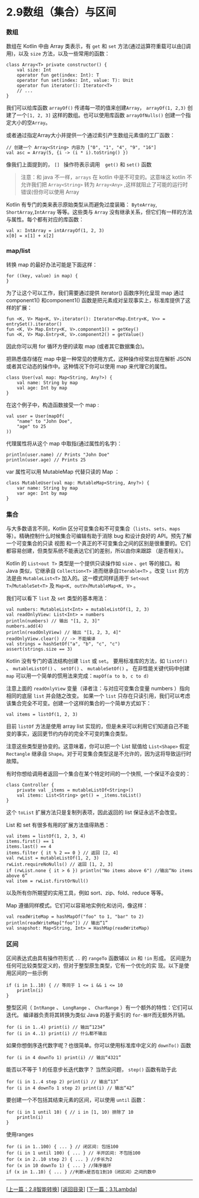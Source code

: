 # 2.9数组（集合）与区间

<a name="sz"></a>

### 数组

数组在 Kotlin 中由  Array  类表示，有  `get`  和  `set`  方法(通过运算符重载可以由[]调用)，以及  `size`  方法，以及一些常用的函数：

	class Array<T> private constructor() {
		val size: Int
		operator fun get(index: Int): T
		operator fun set(index: Int, value: T): Unit
		operator fun iterator(): Iterator<T>
		// ...
	}

我们可以给库函数  `arrayOf()`  传递每一项的值来创建`Array`， `arrayOf(1, 2,3)`  创建了一个`[1, 2, 3]` 这样的数组。也可以使用库函数  `arrayOfNulls()`  创建一个指定大小的空`Array`。

或者通过指定Array大小并提供一个通过索引产生数组元素值的工厂函数：

	// 创建一个 Array<String> 内容为 ["0", "1", "4", "9", "16"]
	val asc = Array(5, {i -> (i * i).toString() })

像我们上面提到的， `[] ` 操作符表示调用　`get()` 和 `set()`  函数

> 注意：和 java 不一样，`arrays` 在 kotlin 中是不可变的。这意味这 kotlin 不允许我们把  `Array<String>`  转为  `Array<Any>`  ,这样就阻止了可能的运行时错误(但你可以使用  Array<outAny> 


Kotlin 有专门的类来表示原始类型从而避免过度装箱： `ByteArray`, `ShortArray`,`IntArray` 等等。这些类与 `Array` 没有继承关系，但它们有一样的方法与属性。每个都有对应的库函数：

	val x: IntArray = intArrayOf(1, 2, 3)
	x[0] = x[1] + x[2]

### map/list

转换 map 的最好办法可能是下面这样：

	for ((key, value) in map) {
	}

为了让这个可以工作，我们需要通过提供  iterator()  函数序列化呈现 map 通过  component1()  和component1()  函数是把元素成对呈现事实上，标准库提供了这样的扩展：

	fun <K, V> Map<K, V>.iterator(): Iterator<Map.Entry<K, V>> = entrySet().iterator()
	fun <K, V> Map.Entry<K, V>.component1() = getKey()
	fun <K, V> Map.Entry<K, V>.component2() = getValue()

因此你可以用 for 循环方便的读取 map (或者其它数据集合)。

把熟悉值存储在 map 中是一种常见的使用方式，这种操作经常出现在解析 JSON
或者其它动态的操作中。这种情况下你可以使用 map 来代理它的属性。

	class User(val map: Map<String, Any?>) {
		val name: String by map
		val age: Int by map
	}

在这个例子中，构造函数接受一个 map :

	val user = User(mapOf(
		"name" to "John Doe",
		"age" to 25
	))

代理属性将从这个 map 中取指(通过属性的名字)：

	println(user.name) // Prints "John Doe"
	println(user.age) // Prints 25

var 属性可以用 MutableMap 代替只读的  Map  ：

	class MutableUser(val map: MutableMap<String, Any?>) {
		var name: String by map
		var age: Int by map
	}

### 集合

与大多数语言不同，Kotlin 区分可变集合和不可变集合（`lists`、`sets`、`maps` 等）。精确控制什么时候集合可编辑有助于消除 bug 和设计良好的 API。预先了解一个可变集合的只读  视图 和一个真正的不可变集合之间的区别是很重要的。它们都容易创建，但类型系统不能表达它们的差别，所以由你来跟踪
（是否相关）。

Kotlin 的 `List<out T>` 类型是一个提供只读操作如 `size` 、`get` 等的接口。和 Java 类似，它继承自 `Collection<T>` 进⽽继承自`Iterable<T>` 。改变 `list` 的方法是由 `MutableList<T>` 加入的。这一模式同样适用于 `Set<out T>`/`MutableSet<T>` 及 `Map<K, outV>`/`MutableMap<K, V>` 。

我们可以看下 `list` 及 `set` 类型的基本用法：

	val numbers: MutableList<Int> = mutableListOf(1, 2, 3)
	val readOnlyView: List<Int> = numbers
	println(numbers) // 输出 "[1, 2, 3]"
	numbers.add(4)
	println(readOnlyView) // 输出 "[1, 2, 3, 4]"
	readOnlyView.clear() // -> 不能编译
	val strings = hashSetOf("a", "b", "c", "c")
	assert(strings.size == 3)

Kotlin 没有专门的语法结构创建 `list` 或 `set`。 要用标准库的方法，如 `listOf()` 、 `mutableListOf()` 、 `setOf()` 、 `mutableSetOf()` 。 在非性能关键代码中创建 `map` 可以用一个简单的惯用法来完成：`mapOf(a to b, c to d)`

注意上面的 `readOnlyView` 变量（译者注：与对应可变集合变量 numbers ）指向相同的底层 `list` 并会随之改变。 如果一个 `list` 只存在只读引用，我们可以考虑该集合完全不可变。创建一个这样的集合的一个简单方式如下：

	val items = listOf(1, 2, 3)

目前 `listOf` 方法是使用 array list 实现的，但是未来可以利用它们知道自己不能变的事实，返回更节约内存的完全不可变的集合类型。

注意这些类型是协变的。这意味着，你可以把一个 List<Rectangle> 赋值给 `List<Shape>` 假定 `Rectangle` 继承自 `Shape`。对于可变集合类型这是不允许的，因为这将导致运行时故障。

有时你想给调用者返回一个集合在某个特定时间的一个快照, 一个保证不会变的：

	class Controller {
		private val _items = mutableListOf<String>()
		val items: List<String> get() = _items.toList()
	}

这个 `toList` 扩展方法只是复制列表项，因此返回的 list 保证永远不会改变。

List 和 set 有很多有用的扩展方法值得熟悉：

	val items = listOf(1, 2, 3, 4)
	items.first() == 1
	items.last() == 4
	items.filter { it % 2 == 0 } // 返回 [2, 4]
	val rwList = mutableListOf(1, 2, 3)
	rwList.requireNoNulls() // 返回 [1, 2, 3]
	if (rwList.none { it > 6 }) println("No items above 6") //输出“No items above 6”
	val item = rwList.firstOrNull()

以及所有你所期望的实用工具，例如 sort、zip、fold、reduce 等等。

Map 遵循同样模式。它们可以容易地实例化和访问，像这样：

	val readWriteMap = hashMapOf("foo" to 1, "bar" to 2)
	println(readWriteMap["foo"]) // 输出“1”
	val snapshot: Map<String, Int> = HashMap(readWriteMap)

### 区间

区间表达式由具有操作符形式 `..` 的 `rangeTo` 函数辅以 `in` 和 `!in` 形成。 区间是为任何可比较类型定义的，但对于整型原生类型，它有一个优化的实
现。以下是使用区间的一些示例

	if (i in 1..10) { // 等同于 1 <= i && i <= 10
		println(i) 
	}

整型区间（ `IntRange` 、 `LongRange` 、 `CharRange` ）有一个额外的特性：它们可以迭代。 编译器负责将其转换为类似 Java 的基于索引的 `for-循环`而无额外开销。

	for (i in 1..4) print(i) // 输出“1234”
	for (i in 4..1) print(i) // 什么都不输出

如果你想倒序迭代数字呢？也很简单。你可以使用标准库中定义的 `downTo()` 函数

	for (i in 4 downTo 1) print(i) // 输出“4321”

能否以不等于 1 的任意步长迭代数字？ 当然没问题， `step()` 函数有助于此

	for (i in 1..4 step 2) print(i) // 输出“13”
	for (i in 4 downTo 1 step 2) print(i) // 输出“42”

要创建一个不包括其结束元素的区间，可以使用 `until` 函数：

	for (i in 1 until 10) { // i in [1, 10) 排除了 10
		println(i)
	}

使用ranges

	for (i in 1..100) { ... } // 闭区间: 包括100
	for (i in 1 until 100) { ... } // 半开区间: 不包括100
	for (x in 2..10 step 2) { ... } //步长为2
	for (x in 10 downTo 1) { ... } //降序循环
	if (x in 1..10) { ... } //判断x是否在1到10（闭区间）之间的数中


---
[[上一篇：2.8智能转换](https://sogrey.github.io/Kotlin-Notes/notes/2%E5%9F%BA%E6%9C%AC%E8%AF%AD%E6%B3%95/2.8%E6%99%BA%E8%83%BD%E8%BD%AC%E6%8D%A2)] [[返回目录](https://sogrey.github.io/Kotlin-Notes/)] [[下一篇：3.1Lambda](https://sogrey.github.io/Kotlin-Notes/notes/3%E7%A8%8B%E5%BA%8F%E7%BB%93%E6%9E%84/3.1Lambda)]